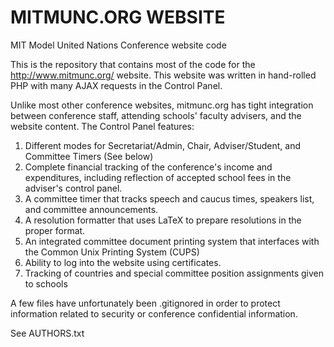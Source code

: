 MITMUNC.ORG WEBSITE
=======

MIT Model United Nations Conference website code

This is the repository that contains most of the code for the http://www.mitmunc.org/ website.  This website was written in hand-rolled PHP 
with many AJAX requests in the Control Panel.  

Unlike most other conference websites, mitmunc.org has tight integration between conference staff, attending schools' faculty advisers, 
and the website content.  The Control Panel features:

1.  Different modes for Secretariat/Admin, Chair, Adviser/Student, and Committee Timers (See below)
2.  Complete financial tracking of the conference's income and expenditures, including reflection of accepted school fees 
in the adviser's control panel.  
3.  A committee timer that tracks speech and caucus times, speakers list, and committee announcements.
4.  A resolution formatter that uses LaTeX to prepare resolutions in the proper format.  
5.  An integrated committee document printing system that interfaces with the Common Unix Printing System (CUPS)
6.  Ability to log into the website using certificates.
7.  Tracking of countries and special committee position assignments given to schools

A few files have unfortunately been .gitignored in order to protect information related to security or conference confidential information.  

See AUTHORS.txt
